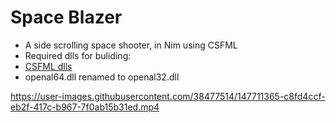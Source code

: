 # Space Blazer
- A side scrolling space shooter, in Nim using CSFML
- Required dlls for buliding:
 - [CSFML dlls](https://www.sfml-dev.org/download/csfml/)
 - openal64.dll renamed to openal32.dll


https://user-images.githubusercontent.com/38477514/147711365-c8fd4ccf-eb2f-417c-b967-7f0ab15b31ed.mp4

